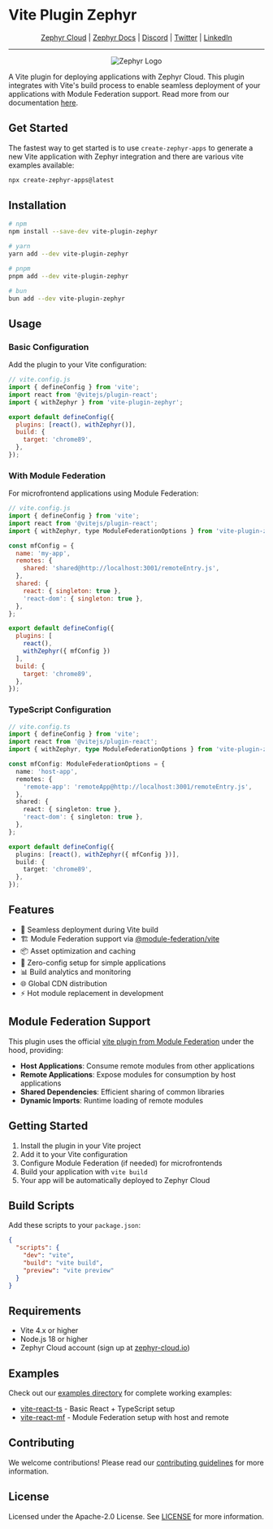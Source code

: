 # Vite Plugin Zephyr

<div align="center">

[Zephyr Cloud](https://zephyr-cloud.io) | [Zephyr Docs](https://docs.zephyr-cloud.io) | [Discord](https://zephyr-cloud.io/discord) | [Twitter](https://x.com/ZephyrCloudIO) | [LinkedIn](https://www.linkedin.com/company/zephyr-cloud/)

<hr/>
<img src="https://cdn.prod.website-files.com/669061ee3adb95b628c3acda/66981c766e352fe1f57191e2_Opengraph-zephyr.png" alt="Zephyr Logo" />
</div>

A Vite plugin for deploying applications with Zephyr Cloud. This plugin integrates with Vite's build process to enable seamless deployment of your applications with Module Federation support. Read more from our documentation [here](https://docs.zephyr-cloud.io/recipes/react-vite).

## Get Started

The fastest way to get started is to use `create-zephyr-apps` to generate a new Vite application with Zephyr integration and there are various vite examples available:

```bash
npx create-zephyr-apps@latest
```

## Installation

```bash
# npm
npm install --save-dev vite-plugin-zephyr

# yarn
yarn add --dev vite-plugin-zephyr

# pnpm
pnpm add --dev vite-plugin-zephyr

# bun
bun add --dev vite-plugin-zephyr
```

## Usage

### Basic Configuration

Add the plugin to your Vite configuration:

```javascript
// vite.config.js
import { defineConfig } from 'vite';
import react from '@vitejs/plugin-react';
import { withZephyr } from 'vite-plugin-zephyr';

export default defineConfig({
  plugins: [react(), withZephyr()],
  build: {
    target: 'chrome89',
  },
});
```

### With Module Federation

For microfrontend applications using Module Federation:

```javascript
// vite.config.js
import { defineConfig } from 'vite';
import react from '@vitejs/plugin-react';
import { withZephyr, type ModuleFederationOptions } from 'vite-plugin-zephyr';

const mfConfig = {
  name: 'my-app',
  remotes: {
    shared: 'shared@http://localhost:3001/remoteEntry.js',
  },
  shared: {
    react: { singleton: true },
    'react-dom': { singleton: true },
  },
};

export default defineConfig({
  plugins: [
    react(),
    withZephyr({ mfConfig })
  ],
  build: {
    target: 'chrome89',
  },
});
```

### TypeScript Configuration

```typescript
// vite.config.ts
import { defineConfig } from 'vite';
import react from '@vitejs/plugin-react';
import { withZephyr, type ModuleFederationOptions } from 'vite-plugin-zephyr';

const mfConfig: ModuleFederationOptions = {
  name: 'host-app',
  remotes: {
    'remote-app': 'remoteApp@http://localhost:3001/remoteEntry.js',
  },
  shared: {
    react: { singleton: true },
    'react-dom': { singleton: true },
  },
};

export default defineConfig({
  plugins: [react(), withZephyr({ mfConfig })],
  build: {
    target: 'chrome89',
  },
});
```

## Features

- 🚀 Seamless deployment during Vite build
- 🏗️ Module Federation support via [@module-federation/vite](https://github.com/module-federation/vite)
- 📦 Asset optimization and caching
- 🔧 Zero-config setup for simple applications
- 📊 Build analytics and monitoring
- 🌐 Global CDN distribution
- ⚡ Hot module replacement in development

## Module Federation Support

This plugin uses the official [vite plugin from Module Federation](https://github.com/module-federation/vite) under the hood, providing:

- **Host Applications**: Consume remote modules from other applications
- **Remote Applications**: Expose modules for consumption by host applications
- **Shared Dependencies**: Efficient sharing of common libraries
- **Dynamic Imports**: Runtime loading of remote modules

## Getting Started

1. Install the plugin in your Vite project
2. Add it to your Vite configuration
3. Configure Module Federation (if needed) for microfrontends
4. Build your application with `vite build`
5. Your app will be automatically deployed to Zephyr Cloud

## Build Scripts

Add these scripts to your `package.json`:

```json
{
  "scripts": {
    "dev": "vite",
    "build": "vite build",
    "preview": "vite preview"
  }
}
```

## Requirements

- Vite 4.x or higher
- Node.js 18 or higher
- Zephyr Cloud account (sign up at [zephyr-cloud.io](https://zephyr-cloud.io))

## Examples

Check out our [examples directory](../../examples/) for complete working examples:

- [vite-react-ts](../../examples/vite-react-ts/) - Basic React + TypeScript setup
- [vite-react-mf](../../examples/vite-react-mf/) - Module Federation setup with host and remote

## Contributing

We welcome contributions! Please read our [contributing guidelines](../../CONTRIBUTING.md) for more information.

## License

Licensed under the Apache-2.0 License. See [LICENSE](LICENSE) for more information.
